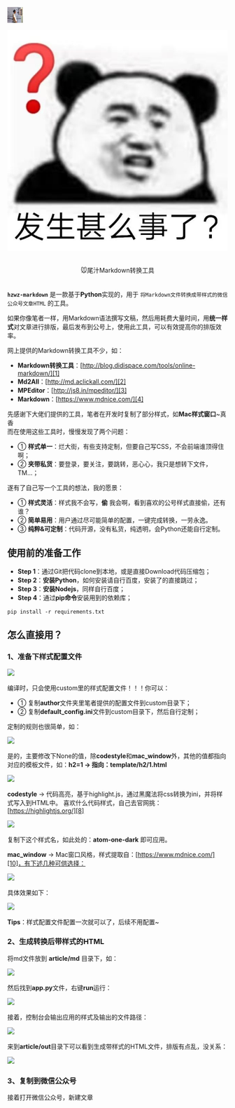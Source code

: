 <p  align="left">
    <a href="https://github.com/coder-pig/"><img alt="logo" width="36" height="36" src="res/head_icon.png" alt="coderpig">
    </a>
</p>

<p  align="center">
<img src="res/project_icon.jpg">
</p>

<p align="center" style="margin: 30px 0 35px;">🐭尾汁Markdown转换工具</p>

**`hzwz-markdown`** 是一款基于**Python**实现的，用于 `将Markdown文件转换成带样式的微信公众号文章HTML` 的工具。<br>

如果你像笔者一样，用Markdown语法撰写文稿，然后用耗费大量时间，用**统一样式**对文章进行排版，最后发布到公号上，使用此工具，可以有效提高你的排版效率。<br>

网上提供的Markdown转换工具不少，如：<br>

- **Markdown转换工具**：[http://blog.didispace.com/tools/online-markdown/][1]
- **Md2All**：[http://md.aclickall.com/][2]
- **MPEditor**：[http://js8.in/mpeditor/][3]
- **Markdown**：[https://www.mdnice.com/][4]

先感谢下大佬们提供的工具，笔者在开发时复制了部分样式，如**Mac样式窗口**~真香<br>
而在使用这些工具时，慢慢发现了两个问题：<br>

- ① **样式单一**：烂大街，有些支持定制，但要自己写CSS，不会前端谁顶得住啊；
- ② **夹带私货**：要登录，要关注，要跳转，恶心心，我只是想转下文件，TM...；

遂有了自己写一个工具的想法，我的愿景：

- ① **样式灵活**：样式我不会写，**偷** 我会啊，看到喜欢的公号样式直接偷，还有谁？
- ② **简单易用**：用户通过尽可能简单的配置，一键完成转换，一劳永逸。
- ③ **纯粹&可定制**：代码开源，没有私货，纯透明，会Python还能自行定制。

## 使用前的准备工作

- **Step 1**：通过Git把代码clone到本地，或是直接Download代码压缩包；
- **Step 2**：**安装Python**，如何安装请自行百度，安装了的直接跳过；
- **Step 3**：**安装Nodejs**，同样自行百度；
- **Step 4**：通过**pip命令**安装用到的依赖库；

```
pip install -r requirements.txt
```

## 怎么直接用？

### 1、准备下样式配置文件

![][5]

编译时，只会使用custom里的样式配置文件！！！你可以：

- ① 复制**author**文件夹里笔者提供的配置文件到custom目录下；
- ② 复制**default_config.ini**文件到custom目录下，然后自行定制；

定制的规则也很简单，如：

![][6]

是的，主要修改下None的值，除**codestyle**和**mac_window**外，其他的值都指向对应的模板文件，如：**h2=1 → 指向：template/h2/1.html**

![][7]

**codestyle** → 代码高亮，基于highlight.js，通过黑魔法将css转换为ini，并将样式写入到HTML中。
喜欢什么代码样式，自己去官网挑：[https://highlightjs.org/][8]

![][9]

复制下这个样式名，如此处的：**atom-one-dark** 即可应用。

**mac_window** → Mac窗口风格，样式提取自：[https://www.mdnice.com/][10]，有下述几种可供选择：

![][11]

具体效果如下：

![][12]

**Tips**：样式配置文件配置一次就可以了，后续不用配置~

### 2、生成转换后带样式的HTML

将md文件放到 **article/md** 目录下，如：

![][13]

然后找到**app.py**文件，右键**run**运行：

![][14]

接着，控制台会输出应用的样式及输出的文件路径：

![][15]

来到**article/out**目录下可以看到生成带样式的HTML文件，排版有点乱，没关系：

![][16]

### 3、复制到微信公众号

接着打开微信公众号，新建文章

```

```


  [1]: http://blog.didispace.com/tools/online-markdown/
  [2]: http://md.aclickall.com/
  [3]: http://js8.in/mpeditor/
  [4]: https://www.mdnice.com/
  [5]: http://static.zybuluo.com/coder-pig/zd6x7q4dm7lhe4rtmil0kjr6/image_1epnvsh8pnnt76s1a591v7r1ild9.png
  [6]: http://static.zybuluo.com/coder-pig/zrjm1csunlb2rbmnrncjt2py/image_1epo081avv2e1pj6j3k1k9q7j21g.png
  [7]: http://static.zybuluo.com/coder-pig/bu22v2ggxw8itg9fc3n5etfm/image_1epo0j032g7k1d2114hq1ok2jk437.png
  [8]: https://highlightjs.org/
  [9]: http://static.zybuluo.com/coder-pig/e3v6eqrcw2c9jhqjltcuc8d5/image_1epo11mj91a231ald1kkvrtksaa3k.png
  [10]: https://www.mdnice.com/
  [11]: http://static.zybuluo.com/coder-pig/6qzqdnrb3dz0shhf94sokpkf/image_1epo15uqt1vdfbodkef1jf31pjp41.png
  [12]: http://static.zybuluo.com/coder-pig/dpq3shzx4uat7ns5j090hrhh/image_1epo19d3t1o3b3eapka1jomogn4e.png
  [13]: http://static.zybuluo.com/coder-pig/gvp1wqeta62fglv2zkgox7ja/image_1epo1gtqt8ab1oj16q413c01l3v4r.png
  [14]: http://static.zybuluo.com/coder-pig/zkkdh9g1ezd68fw94ar6i7bo/image_1epo1p8kkuu61j12959bm713co58.png
  [15]: http://static.zybuluo.com/coder-pig/gc535pabtdh1mv0xgdrx2c0l/image_1epo1qe7a1qok1haoon91cmm1fcn5l.png
  [16]: http://static.zybuluo.com/coder-pig/zh1i59p2ymf1gnadw0f1o1uw/image_1epo1thdocob1t021eak1n9o1lrp62.png